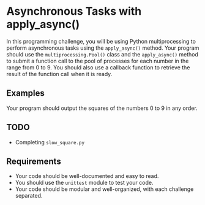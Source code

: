 # Asynchronous Tasks with apply_async()

In this programming challenge, you will be using Python multiprocessing to perform asynchronous tasks using the `apply_async()` method. Your program should use the `multiprocessing.Pool()` class and the `apply_async()` method to submit a function call to the pool of processes for each number in the range from 0 to 9. You should also use a callback function to retrieve the result of the function call when it is ready.

## Examples

Your program should output the squares of the numbers 0 to 9 in any order.

## TODO

- Completing `slow_square.py`

## Requirements

- Your code should be well-documented and easy to read.
- You should use the `unittest` module to test your code.
- Your code should be modular and well-organized, with each challenge separated.
